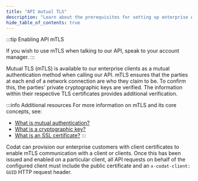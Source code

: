 ```yaml
---
title: "API mutual TLS"
description: "Learn about the prerequisites for setting up enterprise API mTLS"
hide_table_of_contents: true
---
```


:::tip Enabling API mTLS

If you wish to use mTLS when talking to our API, speak to your account manager.
:::

Mutual TLS (mTLS) is available to our enterprise clients as a mutual authentication method when calling our API. mTLS ensures that the parties at each end of a network connection are who they claim to be. To confirm this, the parties' private cryptographic keys are verified. The information within their respective TLS certificates provides additional verification.

:::info Additional resources
For more information on mTLS and its core concepts, see:
- [What is mutual authentication?](https://www.cloudflare.com/en-gb/learning/access-management/what-is-mutual-authentication/)
- [What is a cryptographic key?](https://www.cloudflare.com/en-gb/learning/ssl/what-is-a-cryptographic-key/)
- [What is an SSL certificate?](https://www.cloudflare.com/en-gb/learning/ssl/what-is-an-ssl-certificate/)
:::

Codat can provision our enterprise customers with client certificates to enable mTLS communication with a client or clients. Once this has been issued and enabled on a particular client, all API requests on behalf of the configured client must include the public certificate and an `x-codat-client: GUID` HTTP request header.
